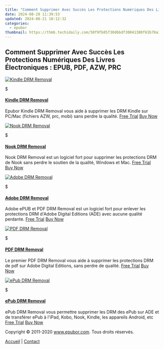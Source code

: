 ```yaml
---
title: "Comment Supprimer Avec Succès Les Protections Numériques Des Livres Électroniques : EPUB, PDF, AZW, PRC"
date: 2024-08-20 11:39:53
updated: 2024-08-21 10:12:32
categories:
  - epubor
thumbnail: https://thmb.techidaily.com/50f9fb85f30d6bdf30041380f63b78a3de31a8743fa324bf24feee43e5b085f4.jpg
---
```


## Comment Supprimer Avec Succès Les Protections Numériques Des Livres Électroniques : EPUB, PDF, AZW, PRC

[![Kindle DRM Removal](https://www.epubor.com/images/remote/D4/1D/D41D8C_D41D8C_KindleDrmRemoval-box.jpg)](https://tools.techidaily.com/epubor/products/)

$

#### [Kindle DRM Removal](https://tools.techidaily.com/epubor/products/)

Epubor Kindle DRM Removal vous aide à supprimer les DRM Kindle sur PC/Mac (fichiers AZW, prc, mobi) sans perdre la qualité. [Free Trial](https://tools.techidaily.com/epubor/products/) [Buy Now](https://tools.techidaily.com/epubor/products/) 

[![Nook DRM Removal](https://www.epubor.com/images/remote/D4/1D/D41D8C_D41D8C_NookDrmRemoval.jpg)](https://tools.techidaily.com/epubor/nook-drm-removal/)

$

#### [Nook DRM Removal](https://tools.techidaily.com/epubor/nook-drm-removal/)

Nook DRM Removal est un logiciel fort pour supprimer les protections DRM de Nook sans perdre le soutien de la qualité, Windows et Mac. [Free Trial](https://tools.techidaily.com/epubor/nook-drm-removal/) [Buy Now](https://tools.techidaily.com/epubor/nook-drm-removal/) 

[![Adobe DRM Removal](https://www.epubor.com/images/remote/D4/1D/D41D8C_D41D8C_adobedrmremoval-box.jpg)](https://tools.techidaily.com/epubor/products/)

$

#### [Adobe DRM Removal](https://tools.techidaily.com/epubor/products/)

Adobe ePUB et PDF DRM Removal est un logiciel fort pour enlever les protections DRM d'Adobe Digital Editions (ADE) avec aucune qualité perdante. [Free Trial](https://tools.techidaily.com/epubor/products/) [Buy Now](https://tools.techidaily.com/epubor/products/) 

[![PDF DRM Removal](https://www.epubor.com/images/remote/D4/1D/D41D8C_D41D8C_PdfDrmRemoval-box.jpg)](https://tools.techidaily.com/epubor/products/)

$

#### [PDF DRM Removal](https://tools.techidaily.com/epubor/products/)

Le premier PDF DRM Removal vous aide à supprimer les protections DRM de pdf sur Adobe Digital Editions, sans perdre de qualité. [Free Trial](https://tools.techidaily.com/epubor/products/) [Buy Now](https://tools.techidaily.com/epubor/products/) 

[![ePub DRM Removal](https://www.epubor.com/images/remote/D4/1D/D41D8C_D41D8C_drmtool.jpg)](https://tools.techidaily.com/epubor/products/)

$

#### [ePub DRM Removal](https://tools.techidaily.com/epubor/products/)

ePub DRM Removal vous permettre supprimer les DRM des ePub sur ADE et de transférer ePub à l'iPad, Kobo, Nook, Kindle, les appareils Android, etc [Free Trial](https://tools.techidaily.com/epubor/products/) [Buy Now](https://tools.techidaily.com/epubor/products/) 

Copyright © 2011-2020 www.epubor.com. Tous droits réservés. 

[Accueil](http://www.epubor.com/fr/) | [Contact](http://www.epubor.com/fr/mailto:support@epubor.com)

<ins class="adsbygoogle"
     style="display:block"
     data-ad-format="autorelaxed"
     data-ad-client="ca-pub-7571918770474297"
     data-ad-slot="1223367746"></ins>



<ins class="adsbygoogle"
     style="display:block"
     data-ad-client="ca-pub-7571918770474297"
     data-ad-slot="8358498916"
     data-ad-format="auto"
     data-full-width-responsive="true"></ins>
